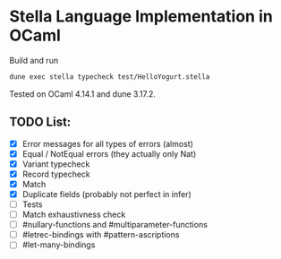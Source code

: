 Stella Language Implementation in OCaml
======

Build and run
```bash
dune exec stella typecheck test/HelloYogurt.stella
```
Tested on OCaml 4.14.1 and dune 3.17.2.

## TODO List:
- [x] Error messages for all types of errors (almost)
- [x] Equal / NotEqual errors (they actually only Nat)
- [x] Variant typecheck
- [x] Record typecheck
- [x] Match
- [x] Duplicate fields (probably not perfect in infer)
- [ ] Tests
- [ ] Match exhaustivness check
- [ ] #nullary-functions and #multiparameter-functions
- [ ] #letrec-bindings with #pattern-ascriptions
- [ ] #let-many-bindings